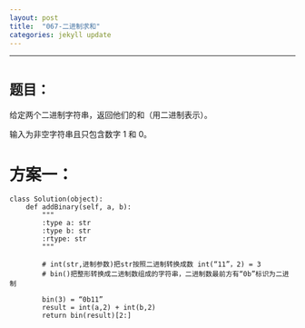 ```yaml
---
layout: post
title:  "067-二进制求和"
categories: jekyll update
---
```

_______________________________________________________________________________
# `题目：`

给定两个二进制字符串，返回他们的和（用二进制表示）。

输入为非空字符串且只包含数字 1 和 0。

# 方案一：

    class Solution(object):
        def addBinary(self, a, b):
            """
            :type a: str
            :type b: str
            :rtype: str
            """
            
            # int(str,进制参数)把str按照二进制转换成数 int(“11”，2) = 3
            # bin()把整形转换成二进制数组成的字符串，二进制数最前方有“0b”标识为二进制 
            
            bin(3) = “0b11” 
            result = int(a,2) + int(b,2)
            return bin(result)[2:]




